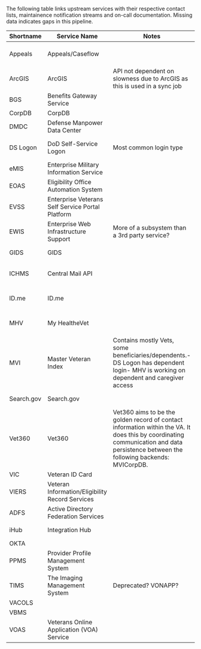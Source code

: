 The following table links upstream services with their respective contact lists, maintainence notification streams and on-call documentation. Missing data indicates gaps in this pipeline.


| Shortname  	| Service Name                                     	| Notes                                                                                                                                                                                	| Outage/Maintenance                                                                                                                                                                                             	| Mailing Lists         	| Contacts                                                                                                                                                           	| Monitoring                                                                                      	| Alerting 	| VFT Docs                                                                                                                                         	| Devops Docs                                                                                                                                                   	| Products                                                       	|
|------------	|--------------------------------------------------	|--------------------------------------------------------------------------------------------------------------------------------------------------------------------------------------	|----------------------------------------------------------------------------------------------------------------------------------------------------------------------------------------------------------------	|-----------------------	|--------------------------------------------------------------------------------------------------------------------------------------------------------------------	|-------------------------------------------------------------------------------------------------	|----------	|--------------------------------------------------------------------------------------------------------------------------------------------------	|---------------------------------------------------------------------------------------------------------------------------------------------------------------	|----------------------------------------------------------------	|
| Appeals    	| Appeals/Caseflow                                 	|                                                                                                                                                                                      	| https://monitor.cf.ds.va.gov/                                                                                                                                                                                  	|                       	|                                                                                                                                                                    	| http://grafana.vfs.va.gov/dashboard/db/backend-service-report?orgId=1&var-service=AppealsStatus 	|          	|                                                                                                                                                  	| https://github.com/department-of-veterans-affairs/devops/blob/master/docs/External%20Service%20Integrations/Appeals.md#key-contacts                           	| Appeals Status,Claims Status                                   	|
| ArcGIS     	| ArcGIS                                           	| API not dependent on slowness due to ArcGIS as this is used in a sync job                                                                                                            	| https://github.com/department-of-veterans-affairs/devops/blob/master/docs/External%20Service%20Integrations/ArcGIS.com.md#outage-status-and-maintenance-windows                                                	|                       	| https://github.com/department-of-veterans-affairs/devops/blob/master/docs/External%20Service%20Integrations/ArcGIS.com.md#contacts                                 	|                                                                                                 	|          	|                                                                                                                                                  	| https://github.com/department-of-veterans-affairs/devops/blob/master/docs/External%20Service%20Integrations/ArcGIS.com.md                                     	| Facility Locator                                               	|
| BGS        	| Benefits Gateway Service                         	|                                                                                                                                                                                      	|                                                                                                                                                                                                                	|                       	|                                                                                                                                                                    	|                                                                                                 	|          	| https://github.com/department-of-veterans-affairs/vets.gov-team/tree/master/Practice%20Areas/Engineering/Data#viers                              	|                                                                                                                                                               	| Letters,Claims Status                                          	|
| CorpDB     	| CorpDB                                           	|                                                                                                                                                                                      	|                                                                                                                                                                                                                	|                       	|                                                                                                                                                                    	|                                                                                                 	|          	|                                                                                                                                                  	|                                                                                                                                                               	|                                                                	|
| DMDC       	| Defense Manpower Data Center                     	|                                                                                                                                                                                      	|                                                                                                                                                                                                                	|                       	|                                                                                                                                                                    	|                                                                                                 	|          	|                                                                                                                                                  	|                                                                                                                                                               	|                                                                	|
| DS Logon   	| DoD Self-Service Logon                           	| Most common login type                                                                                                                                                               	|                                                                                                                                                                                                                	|                       	|                                                                                                                                                                    	|                                                                                                 	|          	|                                                                                                                                                  	| https://github.com/department-of-veterans-affairs/devops/blob/master/docs/External%20Service%20Integrations/DS_logon.md#outage-status-and-maintenance-windows 	|                                                                	|
| eMIS       	| Enterprise Military Information Service          	|                                                                                                                                                                                      	|                                                                                                                                                                                                                	|                       	|                                                                                                                                                                    	|                                                                                                 	|          	| https://github.com/department-of-veterans-affairs/vets.gov-team/tree/master/Practice%20Areas/Engineering/Data#emis                               	|                                                                                                                                                               	| Veterans ID Card,User Profile,Login                            	|
| EOAS       	| Eligibility Office Automation System             	|                                                                                                                                                                                      	|                                                                                                                                                                                                                	|                       	| https://github.com/department-of-veterans-affairs/devops/blob/kfrz-patch-1/docs/External%20Service%20Integrations/Pre-Needs%20Burial.md#key-contacts               	|                                                                                                 	|          	| https://github.com/department-of-veterans-affairs/vets.gov-team/tree/master/Practice%20Areas/Engineering/Data#eoas                               	| https://github.com/department-of-veterans-affairs/devops/blob/kfrz-patch-1/docs/External%20Service%20Integrations/Pre-Needs%20Burial.md#key-contacts          	| Pre-Needs Burial                                               	|
| EVSS       	| Enterprise Veterans Self Service Portal Platform 	|                                                                                                                                                                                      	| https://github.com/department-of-veterans-affairs/devops/blob/master/docs/External%20Service%20Integrations/Enterprise%20Veteran%20Self%20Service%20Portal%20Platform.md#outage-status-and-maintenance-windows 	|                       	|                                                                                                                                                                    	| http://grafana.vfs.va.gov/dashboard/db/evss?orgId=1                                             	|          	| https://github.com/department-of-veterans-affairs/vets.gov-team/tree/master/Practice%20Areas/Engineering/Data#evss                               	|                                                                                                                                                               	| Claims Status,Appeals Status,Letters,Forms                     	|
| EWIS       	| Enterprise Web Infrastructure Support            	| More of a subsystem than a 3rd party service?                                                                                                                                        	|                                                                                                                                                                                                                	|                       	| https://github.com/department-of-veterans-affairs/devops/blob/master/docs/External%20Service%20Integrations/EWIS.md#key-contacts                                   	| http://grafana.vfs.va.gov/dashboard/db/vaec-connectivity?orgId=1                                	|          	| https://github.com/department-of-veterans-affairs/vets.gov-team/tree/master/Practice%20Areas/Engineering/Data#ewis                               	| https://github.com/department-of-veterans-affairs/devops/blob/master/docs/External%20Service%20Integrations/EWIS.md                                           	| Teamsite                                                       	|
| GIDS       	| GIDS                                             	|                                                                                                                                                                                      	|                                                                                                                                                                                                                	|                       	|                                                                                                                                                                    	|                                                                                                 	|          	|                                                                                                                                                  	|                                                                                                                                                               	| GI Bill Comparison Tool                                        	|
| ICHMS      	| Central Mail API                                 	|                                                                                                                                                                                      	|                                                                                                                                                                                                                	|                       	|                                                                                                                                                                    	| http://grafana.vfs.va.gov/dashboard/db/backend-service-report?orgId=1&var-service=CentralMail   	|          	| https://github.com/department-of-veterans-affairs/vets.gov-team/tree/master/Practice%20Areas/Engineering/Data#central-mail-api                   	| https://github.com/department-of-veterans-affairs/devops/blob/master/docs/External%20Service%20Integrations/Central%20Mail%20API%20-%20ICMHS.md               	| Forms                                                          	|
| ID.me      	| ID.me                                            	|                                                                                                                                                                                      	| https://github.com/department-of-veterans-affairs/devops/blob/master/docs/External%20Service%20Integrations/ID.me.md#outage-status-and-maintenance-windows                                                     	|                       	| https://github.com/department-of-veterans-affairs/devops/blob/master/docs/External%20Service%20Integrations/ID.me.md#contacts                                      	|                                                                                                 	|          	|                                                                                                                                                  	| https://github.com/department-of-veterans-affairs/devops/blob/master/docs/External%20Service%20Integrations/ID.me.md                                          	| DS Logon Sign In,ID.me Sign In,User Profile                    	|
| MHV        	| My HealtheVet                                    	|                                                                                                                                                                                      	| https://github.com/department-of-veterans-affairs/devops/blob/master/docs/External%20Service%20Integrations/My%20Healthe%20Vet.md#maintenance-windows                                                          	|                       	| https://github.com/department-of-veterans-affairs/devops/blob/master/docs/External%20Service%20Integrations/My%20Healthe%20Vet.md#key-contacts                     	| http://grafana.vfs.va.gov/dashboard/db/external-service-status?from=now-6h&to=now               	|          	| https://github.com/department-of-veterans-affairs/vets.gov-team/tree/master/Practice%20Areas/Engineering/Data#mhv-api-gateway                    	| https://github.com/department-of-veterans-affairs/devops/blob/master/docs/External%20Service%20Integrations/My%20Healthe%20Vet.md                             	| Letters,MHV Sign In,Prescriptions,Secure Messaging,Blue Button 	|
| MVI        	| Master Veteran Index                             	| Contains mostly Vets, some beneficiaries/dependents.- DS Logon has dependent login- MHV is working on dependent and caregiver access                                                 	| https://github.com/department-of-veterans-affairs/devops/blob/master/docs/External%20Service%20Integrations/Master%20Veterans%20Index.md#scheduled-down-times                                                  	|                       	| https://github.com/department-of-veterans-affairs/devops/blob/master/docs/External%20Service%20Integrations/Master%20Veterans%20Index.md#contacts                  	| http://grafana.vfs.va.gov/dashboard/db/mvi?orgId=1&from=now-12h&to=now                          	|          	| https://github.com/department-of-veterans-affairs/vets.gov-team/tree/master/Practice%20Areas/Engineering/Data#mvi                                	| https://github.com/department-of-veterans-affairs/devops/blob/master/docs/External%20Service%20Integrations/Master%20Veterans%20Index.md                      	|                                                                	|
| Search.gov 	| Search.gov                                       	|                                                                                                                                                                                      	| https://github.com/department-of-veterans-affairs/devops/blob/master/docs/External%20Service%20Integrations/Search.gov.md#status-page                                                                          	|                       	| https://github.com/department-of-veterans-affairs/devops/blob/master/docs/External%20Service%20Integrations/Search.gov.md#contacts                                 	| http://grafana.vfs.va.gov/dashboard/db/search-gov?orgId=1                                       	|          	| https://github.com/department-of-veterans-affairs/vets.gov-team/tree/master/Practice%20Areas/Engineering/Data#searchgov                          	| https://github.com/department-of-veterans-affairs/devops/blob/master/docs/External%20Service%20Integrations/Search.gov.md                                     	| Search                                                         	|
| Vet360     	| Vet360                                           	| Vet360 aims to be the golden record of contact information within the VA. It does this by coordinating communication and data persistence between the following backends: MVICorpDB. 	|                                                                                                                                                                                                                	| VET360PROD, VET360 PM 	| https://github.com/department-of-veterans-affairs/devops/blob/kfrz-patch-1/docs/External%20Service%20Integrations/Vet360.md#contacts                               	| http://grafana.vfs.va.gov/dashboard/db/vet360?orgId=1                                           	|          	| https://github.com/department-of-veterans-affairs/vets.gov-team/tree/master/Practice%20Areas/Engineering/Data#vet360                             	| https://github.com/department-of-veterans-affairs/devops/blob/kfrz-patch-1/docs/External%20Service%20Integrations/Vet360.md                                   	| User Profile,User Model                                        	|
| VIC        	| Veteran ID Card                                  	|                                                                                                                                                                                      	|                                                                                                                                                                                                                	|                       	|                                                                                                                                                                    	|                                                                                                 	|          	|                                                                                                                                                  	|                                                                                                                                                               	|                                                                	|
| VIERS      	| Veteran Information/Eligibility Record Services  	|                                                                                                                                                                                      	|                                                                                                                                                                                                                	|                       	|                                                                                                                                                                    	|                                                                                                 	|          	| https://github.com/department-of-veterans-affairs/vets.gov-team/tree/master/Practice%20Areas/Engineering/Data#viers                              	|                                                                                                                                                               	| Veterans ID Card,Claims Status                                 	|
| ADFS       	| Active Directory Federation Services             	|                                                                                                                                                                                      	|                                                                                                                                                                                                                	|                       	| https://github.com/department-of-veterans-affairs/devops/blob/master/docs/External%20Service%20Integrations/Active%20Directory%20Federation%20Services.md#contacts 	|                                                                                                 	|          	|                                                                                                                                                  	| https://github.com/department-of-veterans-affairs/devops/blob/master/docs/External%20Service%20Integrations/Active%20Directory%20Federation%20Services.md     	|                                                                	|
| iHub       	| Integration Hub                                  	|                                                                                                                                                                                      	|                                                                                                                                                                                                                	|                       	|                                                                                                                                                                    	|                                                                                                 	|          	| https://github.com/department-of-veterans-affairs/vets.gov-team/tree/master/Practice%20Areas/Engineering/Data#ihub                               	| https://github.com/department-of-veterans-affairs/devops/blob/kfrz-patch-1/docs/External%20Service%20Integrations/iHub.md                                     	|                                                                	|
| OKTA       	|                                                  	|                                                                                                                                                                                      	|                                                                                                                                                                                                                	|                       	|                                                                                                                                                                    	|                                                                                                 	|          	|                                                                                                                                                  	|                                                                                                                                                               	|                                                                	|
| PPMS       	| Provider Profile Management System               	|                                                                                                                                                                                      	|                                                                                                                                                                                                                	|                       	|                                                                                                                                                                    	|                                                                                                 	|          	|                                                                                                                                                  	|                                                                                                                                                               	|                                                                	|
| TIMS       	| The Imaging Management System                    	| Deprecated? VONAPP?                                                                                                                                                                  	|                                                                                                                                                                                                                	|                       	|                                                                                                                                                                    	|                                                                                                 	|          	| https://github.com/department-of-veterans-affairs/vets.gov-team/tree/master/Practice%20Areas/Engineering/Data#the-imaging-management-system-tims 	| https://github.com/department-of-veterans-affairs/devops/blob/kfrz-patch-1/docs/External%20Service%20Integrations/The%20Imaging%20Management%20System.md      	|                                                                	|
| VACOLS     	|                                                  	|                                                                                                                                                                                      	|                                                                                                                                                                                                                	|                       	|                                                                                                                                                                    	|                                                                                                 	|          	|                                                                                                                                                  	|                                                                                                                                                               	|                                                                	|
| VBMS       	|                                                  	|                                                                                                                                                                                      	|                                                                                                                                                                                                                	|                       	|                                                                                                                                                                    	|                                                                                                 	|          	|                                                                                                                                                  	|                                                                                                                                                               	|                                                                	|
| VOAS       	| Veterans Online Application (VOA) Service        	|                                                                                                                                                                                      	|                                                                                                                                                                                                                	|                       	|                                                                                                                                                                    	|                                                                                                 	|          	|                                                                                                                                                  	|                                                                                                                                                               	|                                                                	|
